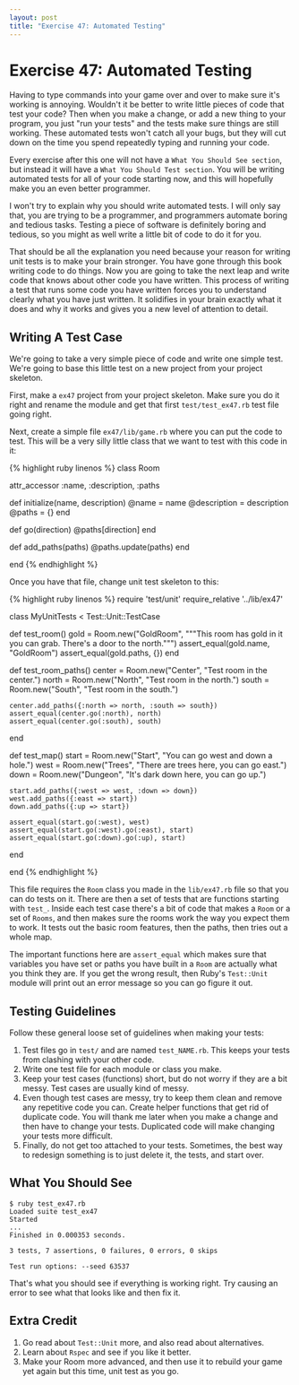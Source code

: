 ```yaml
---
layout: post
title: "Exercise 47: Automated Testing"
---
```

# Exercise 47: Automated Testing
Having to type commands into your game over and over to make sure it's working is annoying. Wouldn't it be better to write little pieces of code that test your code? Then when you make a change, or add a new thing to your program, you just "run your tests" and the tests make sure things are still working. These automated tests won't catch all your bugs, but they will cut down on the time you spend repeatedly typing and running your code.

Every exercise after this one will not have a `What You Should See section`, but instead it will have a `What You Should Test section`. You will be writing automated tests for all of your code starting now, and this will hopefully make you an even better programmer.

I won't try to explain why you should write automated tests. I will only say that, you are trying to be a programmer, and programmers automate boring and tedious tasks. Testing a piece of software is definitely boring and tedious, so you might as well write a little bit of code to do it for you.

That should be all the explanation you need because your reason for writing unit tests is to make your brain stronger. You have gone through this book writing code to do things. Now you are going to take the next leap and write code that knows about other code you have written. This process of writing a test that runs some code you have written forces you to understand clearly what you have just written. It solidifies in your brain exactly what it does and why it works and gives you a new level of attention to detail.

## Writing A Test Case
We're going to take a very simple piece of code and write one simple test. We're going to base this little test on a new project from your project skeleton.

First, make a `ex47` project from your project skeleton. Make sure you do it right and rename the module and get that first `test/test_ex47.rb` test file going right.

Next, create a simple file `ex47/lib/game.rb` where you can put the code to test. This will be a very silly little class that we want to test with this code in it:

{% highlight ruby linenos %}
class Room

  attr_accessor :name, :description, :paths

  def initialize(name, description)
    @name = name
    @description = description
    @paths = {}
  end

  def go(direction)
    @paths[direction]
  end

  def add_paths(paths)
    @paths.update(paths)
  end

end
{% endhighlight %}

Once you have that file, change unit test skeleton to this:

{% highlight ruby linenos %}
require 'test/unit'
require_relative '../lib/ex47'

class MyUnitTests < Test::Unit::TestCase

  def test_room()
    gold = Room.new("GoldRoom", 
                    """This room has gold in it you can grab. There's a
                door to the north.""")
    assert_equal(gold.name, "GoldRoom")
    assert_equal(gold.paths, {})
  end

  def test_room_paths()
    center = Room.new("Center", "Test room in the center.")
    north = Room.new("North", "Test room in the north.")
    south = Room.new("South", "Test room in the south.")

    center.add_paths({:north => north, :south => south})
    assert_equal(center.go(:north), north)
    assert_equal(center.go(:south), south)
  end

  def test_map()
    start = Room.new("Start", "You can go west and down a hole.")
    west = Room.new("Trees", "There are trees here, you can go east.")
    down = Room.new("Dungeon", "It's dark down here, you can go up.")

    start.add_paths({:west => west, :down => down})
    west.add_paths({:east => start})
    down.add_paths({:up => start})

    assert_equal(start.go(:west), west)
    assert_equal(start.go(:west).go(:east), start)
    assert_equal(start.go(:down).go(:up), start)
  end

end
{% endhighlight %}

This file requires the `Room` class you made in the `lib/ex47.rb` file so that you can do tests on it. There are then a set of tests that are functions starting with `test_`. Inside each test case there's a bit of code that makes a `Room` or a set of `Rooms`, and then makes sure the rooms work the way you expect them to work. It tests out the basic room features, then the paths, then tries out a whole map.

The important functions here are `assert_equal` which makes sure that variables you have set or paths you have built in a `Room` are actually what you think they are. If you get the wrong result, then Ruby's `Test::Unit` module will print out an error message so you can go figure it out.

## Testing Guidelines
Follow these general loose set of guidelines when making your tests:

1. Test files go in `test/` and are named `test_NAME.rb`. This keeps your tests from clashing with your other code.
2. Write one test file for each module or class you make.
3. Keep your test cases (functions) short, but do not worry if they are a bit messy. Test cases are usually kind of messy.
4. Even though test cases are messy, try to keep them clean and remove any repetitive code you can. Create helper functions that get rid of duplicate code. You will thank me later when you make a change and then have to change your tests. Duplicated code will make changing your tests more difficult.
5. Finally, do not get too attached to your tests. Sometimes, the best way to redesign something is to just delete it, the tests, and start over.

## What You Should See
    $ ruby test_ex47.rb 
    Loaded suite test_ex47
    Started
    ...
    Finished in 0.000353 seconds.
    
    3 tests, 7 assertions, 0 failures, 0 errors, 0 skips
    
    Test run options: --seed 63537

That's what you should see if everything is working right. Try causing an error to see what that looks like and then fix it.

## Extra Credit
1. Go read about `Test::Unit` more, and also read about alternatives.
2. Learn about `Rspec` and see if you like it better.
3. Make your Room more advanced, and then use it to rebuild your game yet again but this time, unit test as you go.
